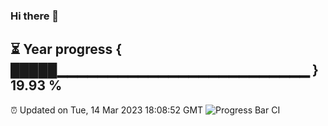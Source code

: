 ### Hi there 👋
⏳ Year progress { █████▁▁▁▁▁▁▁▁▁▁▁▁▁▁▁▁▁▁▁▁▁▁▁▁▁ } 19.93 %
---
⏰ Updated on Tue, 14 Mar 2023 18:08:52 GMT
![Progress Bar CI](https://github.com/Moyi321/Moyi321/workflows/Progress%20Bar%20CI/badge.svg)
